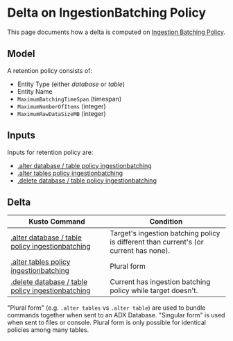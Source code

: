 # Delta on IngestionBatching Policy

This page documents how a delta is computed on [Ingestion Batching Policy](https://docs.microsoft.com/en-us/azure/data-explorer/kusto/management/batching-policy).

## Model

A retention policy consists of:

* Entity Type (either *database* or *table*)
* Entity Name
* `MaximumBatchingTimeSpan` (timespan)
* `MaximumNumberOfItems` (integer)
* `MaximumRawDataSizeMB` (integer)

## Inputs

Inputs for retention policy are:

* [.alter database / table policy ingestionbatching](https://docs.microsoft.com/en-us/azure/data-explorer/kusto/management/batching-policy#altering-the-ingestionbatching-policy)
* [.alter tables policy ingestionbatching](https://docs.microsoft.com/en-us/azure/data-explorer/kusto/management/batching-policy#altering-the-ingestionbatching-policy)
* [.delete database / table policy ingestionbatching](https://docs.microsoft.com/en-us/azure/data-explorer/kusto/management/batching-policy#deleting-the-ingestionbatching-policy)

## Delta

Kusto Command|Condition
-|-
[.alter database / table policy ingestionbatching](https://docs.microsoft.com/en-us/azure/data-explorer/kusto/management/batching-policy#altering-the-ingestionbatching-policy)|Target's ingestion batching policy is different than current's (or current has none).
[.alter tables policy ingestionbatching](https://docs.microsoft.com/en-us/azure/data-explorer/kusto/management/batching-policy#altering-the-ingestionbatching-policy)|Plural form
[.delete database / table policy ingestionbatching](https://docs.microsoft.com/en-us/azure/data-explorer/kusto/management/batching-policy#deleting-the-ingestionbatching-policy)|Current has ingestion batching policy while target doesn't.

"Plural form" (e.g. `.alter tables` vs `.alter table`) are used to bundle commands together when sent to an ADX Database.  "Singular form" is used when sent to files or console.  Plural form is only possible for identical policies among many tables.

